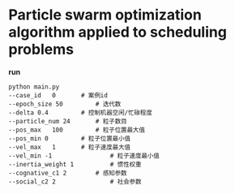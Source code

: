 # Particle swarm optimization algorithm applied to scheduling problems

**run**

```shell
python main.py
--case_id	0		# 案例id
--epoch_size 50			# 迭代数
--delta 0.4			# 控制机器空闲/忙碌程度
--particle_num 24		# 粒子数目
--pos_max	100	        # 粒子位置最大值
--pos_min 0			# 粒子位置最小值
--vel_max	1		# 粒子速度最大值
--vel_min -1		        # 粒子速度最小值
--inertia_weight 1	        # 惯性权重
--cognative_c1 2		# 感知参数
--social_c2 2		        # 社会参数
```

